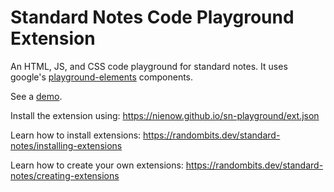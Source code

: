 # Standard Notes Code Playground Extension

An HTML, JS, and CSS code playground for standard notes. It uses
google's [playground-elements](https://github.com/google/playground-elements) components.

See a [demo](https://nienow.github.io/sn-playground/demo.html).

Install the extension using: https://nienow.github.io/sn-playground/ext.json

Learn how to install extensions: https://randombits.dev/standard-notes/installing-extensions

Learn how to create your own extensions: https://randombits.dev/standard-notes/creating-extensions

